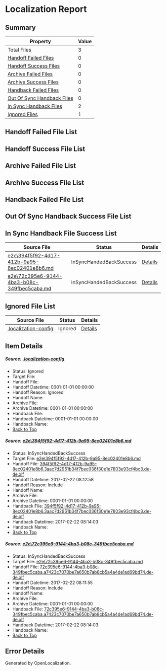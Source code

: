 # <a name='report-top'></a> Localization Report

## Summary
 Property | Value 
 -------- | ----- 
 Total Files | 3
[ Handoff Failed Files ](#handoff-failed-list)| 0
[ Handoff Success Files ](#handoff-success-list)| 0
[ Archive Failed Files ](#archive-failed-list)| 0
[ Archive Success Files ](#archive-success-list)| 0
[ Handback Failed Files ](#handback-failed-list)| 0
[ Out Of Sync Handback Files ](#outofsync-handback-success-list)| 0
[ In Sync Handback Files ](#insync-handback-success-list)| 2
[ Ignored Files ](#ignored-list)| 1

## <a name='handoff-failed-list'></a> Handoff Failed File List

## <a name='handoff-success-list'></a> Handoff Success File List

## <a name='archive-failed-list'></a> Archive Failed File List

## <a name='archive-success-list'></a> Archive Success File List

## <a name='handback-failed-list'></a> Handback Failed File List

## <a name='outofsync-handback-success-list'></a> Out Of Sync Handback Success File List

## <a name='insync-handback-success-list'></a> In Sync Handback File Success List
 Source File | Status | Details 
 ----------- | ------ | ------- 
 [e2e\394f5f92-4d17-412b-9a95-8ec02401e8b6.md](https://github.com/OpenLocalizationTestOrg/ol-test4/blob/4d16d17649b813b1cfd45c44c620b093c1a79d77/e2e/394f5f92-4d17-412b-9a95-8ec02401e8b6.md) | InSyncHandedBackSuccess | [Details](#556b74bda1982377ed1aae385d7a9372d22c308c1)
 [e2e\72c395e6-9144-4ba3-b08c-349fbec5caba.md](https://github.com/OpenLocalizationTestOrg/ol-test4/blob/4d16d17649b813b1cfd45c44c620b093c1a79d77/e2e/72c395e6-9144-4ba3-b08c-349fbec5caba.md) | InSyncHandedBackSuccess | [Details](#b55c6299ac6b2860f1b75bb3f2f34c7768d1af072)

## <a name='ignored-list'></a> Ignored File List
 Source File | Status | Details 
 ----------- | ------ | ------- 
 [.localization-config](https://github.com/OpenLocalizationTestOrg/ol-test4/blob/4d16d17649b813b1cfd45c44c620b093c1a79d77/.localization-config) | Ignored | [Details](#cb0632cf59c1387fc1742bfb9fa3c47f87e2e5c90)

## Item Details
##### <a name='cb0632cf59c1387fc1742bfb9fa3c47f87e2e5c90'></a> Source: [.localization-config](https://github.com/OpenLocalizationTestOrg/ol-test4/blob/4d16d17649b813b1cfd45c44c620b093c1a79d77/.localization-config)
* Status: Ignored
* Target File: 
* Handoff File: 
* Handoff Datetime: 0001-01-01 00:00:00
* Handoff Reason: Ignored
* Handoff Name: 
* Archive File: 
* Archive Datetime: 0001-01-01 00:00:00
* Handback File: 
* Handback Datetime: 0001-01-01 00:00:00
* Handback Name: 
* [Back to Top](#report-top)

##### <a name='556b74bda1982377ed1aae385d7a9372d22c308c1'></a> Source: [e2e\394f5f92-4d17-412b-9a95-8ec02401e8b6.md](https://github.com/OpenLocalizationTestOrg/ol-test4/blob/4d16d17649b813b1cfd45c44c620b093c1a79d77/e2e/394f5f92-4d17-412b-9a95-8ec02401e8b6.md)
* Status: InSyncHandedBackSuccess
* Target File: [e2e\394f5f92-4d17-412b-9a95-8ec02401e8b6.md](https://github.com/OpenLocalizationTestOrg/ol-test4-dede/blob/054a86de356d26e5c71f2752da294df6f23e7589/e2e/394f5f92-4d17-412b-9a95-8ec02401e8b6.md)
* Handoff File: [394f5f92-4d17-412b-9a95-8ec02401e8b6.3aac7d2951b34f7bec036f30e1e7803e93cf4bc3.de-de.xlf](https://github.com/OpenLocalizationTestOrg/ol-test4-handoff/blob/978d3903187c3b127d220839c5d01f49468c39c9/ol-handoff/OpenLocalizationTestOrg/ol-test4-dede/xinjiang/ht/394f5f92-4d17-412b-9a95-8ec02401e8b6.3aac7d2951b34f7bec036f30e1e7803e93cf4bc3.de-de.xlf)
* Handoff Datetime: 2017-02-22 08:12:58
* Handoff Reason: Include
* Handoff Name: 
* Archive File: 
* Archive Datetime: 0001-01-01 00:00:00
* Handback File: [394f5f92-4d17-412b-9a95-8ec02401e8b6.3aac7d2951b34f7bec036f30e1e7803e93cf4bc3.de-de.xlf](https://github.com/OpenLocalizationTestOrg/ol-test4-handback/blob/70b733afd0520b6f73e646dda63cf09e09fb7158/ol-handback/OpenLocalizationTestOrg/ol-test4-dede/xinjiang/ht/394f5f92-4d17-412b-9a95-8ec02401e8b6.3aac7d2951b34f7bec036f30e1e7803e93cf4bc3.de-de.xlf)
* Handback Datetime: 2017-02-22 08:14:03
* Handback Name: 
* [Back to Top](#report-top)

##### <a name='b55c6299ac6b2860f1b75bb3f2f34c7768d1af072'></a> Source: [e2e\72c395e6-9144-4ba3-b08c-349fbec5caba.md](https://github.com/OpenLocalizationTestOrg/ol-test4/blob/4d16d17649b813b1cfd45c44c620b093c1a79d77/e2e/72c395e6-9144-4ba3-b08c-349fbec5caba.md)
* Status: InSyncHandedBackSuccess
* Target File: [e2e\72c395e6-9144-4ba3-b08c-349fbec5caba.md](https://github.com/OpenLocalizationTestOrg/ol-test4-dede/blob/054a86de356d26e5c71f2752da294df6f23e7589/e2e/72c395e6-9144-4ba3-b08c-349fbec5caba.md)
* Handoff File: [72c395e6-9144-4ba3-b08c-349fbec5caba.a7423c7070be7a650b7ab8cb5a4a4de1ad69bd74.de-de.xlf](https://github.com/OpenLocalizationTestOrg/ol-test4-handoff/blob/871b871d917438d64d2b26b408d01ad9f61d3d80/ol-handoff/OpenLocalizationTestOrg/ol-test4-dede/xinjiang/ht/72c395e6-9144-4ba3-b08c-349fbec5caba.a7423c7070be7a650b7ab8cb5a4a4de1ad69bd74.de-de.xlf)
* Handoff Datetime: 2017-02-22 08:11:55
* Handoff Reason: Include
* Handoff Name: 
* Archive File: 
* Archive Datetime: 0001-01-01 00:00:00
* Handback File: [72c395e6-9144-4ba3-b08c-349fbec5caba.a7423c7070be7a650b7ab8cb5a4a4de1ad69bd74.de-de.xlf](https://github.com/OpenLocalizationTestOrg/ol-test4-handback/blob/70b733afd0520b6f73e646dda63cf09e09fb7158/ol-handback/OpenLocalizationTestOrg/ol-test4-dede/xinjiang/ht/72c395e6-9144-4ba3-b08c-349fbec5caba.a7423c7070be7a650b7ab8cb5a4a4de1ad69bd74.de-de.xlf)
* Handback Datetime: 2017-02-22 08:14:03
* Handback Name: 
* [Back to Top](#report-top)


## Error Details

Generated by OpenLocalization.
